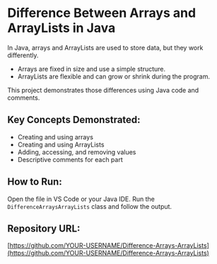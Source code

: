 # Difference Between Arrays and ArrayLists in Java

In Java, arrays and ArrayLists are used to store data, but they work differently.

- Arrays are fixed in size and use a simple structure.
- ArrayLists are flexible and can grow or shrink during the program.

This project demonstrates those differences using Java code and comments.

## Key Concepts Demonstrated:
- Creating and using arrays
- Creating and using ArrayLists
- Adding, accessing, and removing values
- Descriptive comments for each part

## How to Run:
Open the file in VS Code or your Java IDE. Run the `DifferenceArraysArrayLists` class and follow the output.

## Repository URL:
[https://github.com/YOUR-USERNAME/Difference-Arrays-ArrayLists](https://github.com/YOUR-USERNAME/Difference-Arrays-ArrayLists)
